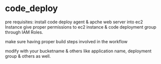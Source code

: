 # code_deploy
 pre requisites:
   install code deploy agent  & apche web server into ec2 Instance
  give proper permissions to ec2 instance & code deployment group through IAM Roles.

  make sure having proper build steps involved in the workflow

  modify with your bucketname & others like application name, deployment group & others as well. 
  
